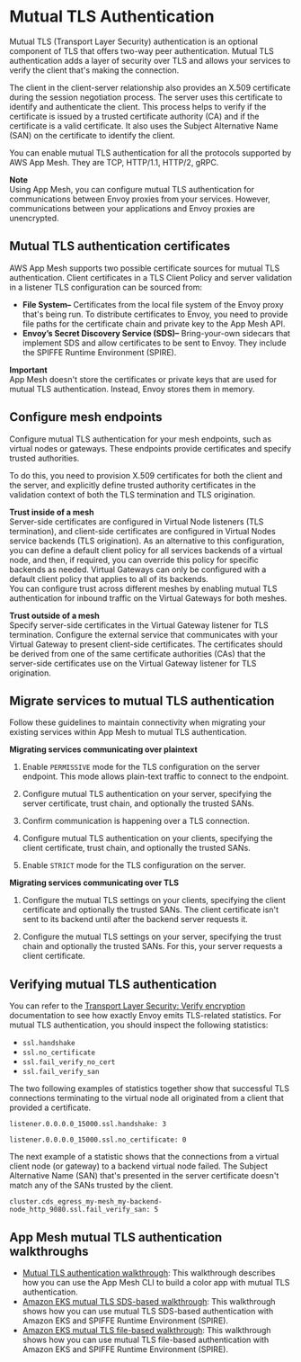 # Mutual TLS Authentication<a name="mutual-tls"></a>

Mutual TLS \(Transport Layer Security\) authentication is an optional component of TLS that offers two\-way peer authentication\. Mutual TLS authentication adds a layer of security over TLS and allows your services to verify the client that's making the connection\.

The client in the client\-server relationship also provides an X\.509 certificate during the session negotiation process\. The server uses this certificate to identify and authenticate the client\. This process helps to verify if the certificate is issued by a trusted certificate authority \(CA\) and if the certificate is a valid certificate\. It also uses the Subject Alternative Name \(SAN\) on the certificate to identify the client\. 

You can enable mutual TLS authentication for all the protocols supported by AWS App Mesh\. They are TCP, HTTP/1\.1, HTTP/2, gRPC\.

**Note**  
Using App Mesh, you can configure mutual TLS authentication for communications between Envoy proxies from your services\. However, communications between your applications and Envoy proxies are unencrypted\.

## Mutual TLS authentication certificates<a name="mtls-certificates"></a>

AWS App Mesh supports two possible certificate sources for mutual TLS authentication\. Client certificates in a TLS Client Policy and server validation in a listener TLS configuration can be sourced from:
+ **File System–** Certificates from the local file system of the Envoy proxy that's being run\. To distribute certificates to Envoy, you need to provide file paths for the certificate chain and private key to the App Mesh API\.
+ **Envoy’s Secret Discovery Service \(SDS\)–** Bring\-your\-own sidecars that implement SDS and allow certificates to be sent to Envoy\. They include the SPIFFE Runtime Environment \(SPIRE\)\. 

**Important**  
App Mesh doesn't store the certificates or private keys that are used for mutual TLS authentication\. Instead, Envoy stores them in memory\.

## Configure mesh endpoints<a name="mtls-configure-mesh-endpoints"></a>

Configure mutual TLS authentication for your mesh endpoints, such as virtual nodes or gateways\. These endpoints provide certificates and specify trusted authorities\.

To do this, you need to provision X\.509 certificates for both the client and the server, and explicitly define trusted authority certificates in the validation context of both the TLS termination and TLS origination\.

**Trust inside of a mesh**  
Server\-side certificates are configured in Virtual Node listeners \(TLS termination\), and client\-side certificates are configured in Virtual Nodes service backends \(TLS origination\)\. As an alternative to this configuration, you can define a default client policy for all services backends of a virtual node, and then, if required, you can override this policy for specific backends as needed\. Virtual Gateways can only be configured with a default client policy that applies to all of its backends\.  
You can configure trust across different meshes by enabling mutual TLS authentication for inbound traffic on the Virtual Gateways for both meshes\.

**Trust outside of a mesh**  
Specify server\-side certificates in the Virtual Gateway listener for TLS termination\. Configure the external service that communicates with your Virtual Gateway to present client\-side certificates\. The certificates should be derived from one of the same certificate authorities \(CAs\) that the server\-side certificates use on the Virtual Gateway listener for TLS origination\.

## Migrate services to mutual TLS authentication<a name="mtls-migrating-services"></a>

Follow these guidelines to maintain connectivity when migrating your existing services within App Mesh to mutual TLS authentication\.

**Migrating services communicating over plaintext**

1. Enable `PERMISSIVE` mode for the TLS configuration on the server endpoint\. This mode allows plain\-text traffic to connect to the endpoint\.

1. Configure mutual TLS authentication on your server, specifying the server certificate, trust chain, and optionally the trusted SANs\.

1. Confirm communication is happening over a TLS connection\.

1. Configure mutual TLS authentication on your clients, specifying the client certificate, trust chain, and optionally the trusted SANs\.

1. Enable `STRICT` mode for the TLS configuration on the server\.

**Migrating services communicating over TLS**

1. Configure the mutual TLS settings on your clients, specifying the client certificate and optionally the trusted SANs\. The client certificate isn't sent to its backend until after the backend server requests it\.

1. Configure the mutual TLS settings on your server, specifying the trust chain and optionally the trusted SANs\. For this, your server requests a client certificate\.

## Verifying mutual TLS authentication<a name="mtls-verification"></a>

You can refer to the [Transport Layer Security: Verify encryption](https://docs.aws.amazon.com/app-mesh/latest/userguide/tls.html#verify-encryption) documentation to see how exactly Envoy emits TLS\-related statistics\. For mutual TLS authentication, you should inspect the following statistics:
+ `ssl.handshake`
+ `ssl.no_certificate`
+ `ssl.fail_verify_no_cert`
+ `ssl.fail_verify_san`

The two following examples of statistics together show that successful TLS connections terminating to the virtual node all originated from a client that provided a certificate\.

```
listener.0.0.0.0_15000.ssl.handshake: 3
```

```
listener.0.0.0.0_15000.ssl.no_certificate: 0
```

The next example of a statistic shows that the connections from a virtual client node \(or gateway\) to a backend virtual node failed\. The Subject Alternative Name \(SAN\) that's presented in the server certificate doesn't match any of the SANs trusted by the client\.

```
cluster.cds_egress_my-mesh_my-backend-node_http_9080.ssl.fail_verify_san: 5
```

## App Mesh mutual TLS authentication walkthroughs<a name="mtls-walkthrough"></a>
+  [Mutual TLS authentication walkthrough](https://github.com/aws/aws-app-mesh-examples/tree/main/walkthroughs/howto-mutual-tls-file-provided): This walkthrough describes how you can use the App Mesh CLI to build a color app with mutual TLS authentication\. 
+  [Amazon EKS mutual TLS SDS\-based walkthrough](https://github.com/aws/aws-app-mesh-examples/tree/main/walkthroughs/howto-k8s-mtls-sds-based): This walkthrough shows how you can use mutual TLS SDS\-based authentication with Amazon EKS and SPIFFE Runtime Environment \(SPIRE\)\. 
+  [Amazon EKS mutual TLS file\-based walkthrough](https://github.com/aws/aws-app-mesh-examples/tree/main/walkthroughs/howto-k8s-mtls-file-based): This walkthrough shows how you can use mutual TLS file\-based authentication with Amazon EKS and SPIFFE Runtime Environment \(SPIRE\)\. 